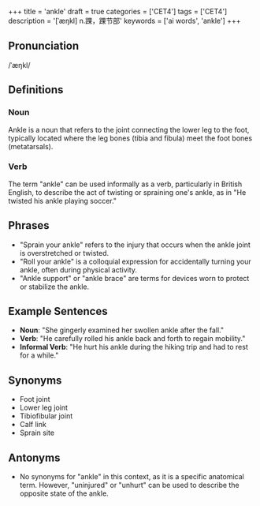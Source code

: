 +++
title = 'ankle'
draft = true
categories = ['CET4']
tags = ['CET4']
description = '[ˈæŋkl] n.踝，踝节部'
keywords = ['ai words', 'ankle']
+++

## Pronunciation
/ˈæŋkl/

## Definitions
### Noun
Ankle is a noun that refers to the joint connecting the lower leg to the foot, typically located where the leg bones (tibia and fibula) meet the foot bones (metatarsals).

### Verb
The term "ankle" can be used informally as a verb, particularly in British English, to describe the act of twisting or spraining one's ankle, as in "He twisted his ankle playing soccer."

## Phrases
- "Sprain your ankle" refers to the injury that occurs when the ankle joint is overstretched or twisted.
- "Roll your ankle" is a colloquial expression for accidentally turning your ankle, often during physical activity.
- "Ankle support" or "ankle brace" are terms for devices worn to protect or stabilize the ankle.

## Example Sentences
- **Noun**: "She gingerly examined her swollen ankle after the fall."
- **Verb**: "He carefully rolled his ankle back and forth to regain mobility."
- **Informal Verb**: "He hurt his ankle during the hiking trip and had to rest for a while."

## Synonyms
- Foot joint
- Lower leg joint
- Tibiofibular joint
- Calf link
- Sprain site

## Antonyms
- No synonyms for "ankle" in this context, as it is a specific anatomical term. However, "uninjured" or "unhurt" can be used to describe the opposite state of the ankle.
